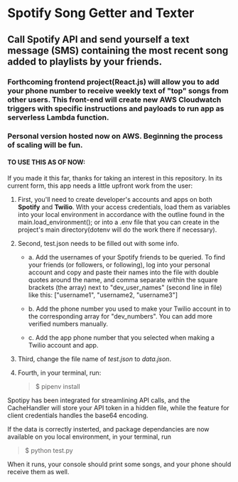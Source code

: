 # Spotify Song Getter and Texter

## Call Spotify API and send yourself a text message (SMS) containing the most recent song added to playlists by your friends. 

### Forthcoming frontend project(React.js) will allow you to add your phone number to receive weekly text of "top" songs from other users. This front-end will create new AWS Cloudwatch triggers with specific instructions and payloads to run app as serverless Lambda function. 

### Personal version hosted now on AWS. Beginning the process of scaling will be fun.

#### TO USE THIS AS OF NOW:

If you made it this far, thanks for taking an interest in this repository. In its current form, this app needs a little upfront work from the user:

1. First, you'll need to create developer's accounts and apps on both **Spotify** and **Twilio**. With your access credentials, load them as variables into your local environment in accordance with the outline found in the main.load_environment(); or into a .env file that you can create in the project's main directory(dotenv will do the work there if necessary).

2. Second, test.json needs to be filled out with some info. 

   * a. Add the usernames of your Spotify friends to be queried. To find your friends (or followers, or following), log into your personal account and copy and           paste their names into the file with double quotes around the name, and comma separate within the square brackets (the array) next to "dev_user_names"           (second line in file) like this: ["username1", "username2, "username3"]

   * b. Add the phone number you used to make your Twilio account in to the corresponding array for "dev_numbers". You can add more verified numbers manually. 
  
   * c. Add the app phone number that you selected when making a Twilio account and app.

3. Third, change the file name of *test.json* to *data.json*.

4. Fourth, in your terminal, run: 
    > $ pipenv install 

Spotipy has been integrated for streamlining API calls, and the CacheHandler will store your API token in a hidden file, while the feature for client credentials handles the base64 encoding.

If the data is correctly insterted, and package dependancies are now available on you local environment, in your terminal, run 
  > $ python test.py

When it runs, your console should print some songs, and your phone should receive them as well.


